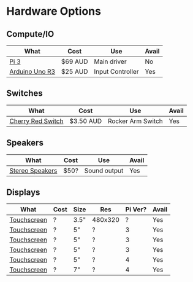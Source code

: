 # Hardware Options

## Compute/IO

| What | Cost | Use | Avail |
|------|------|-----|-------|
| [Pi 3](https://www.littlebird.com.au/products/raspberry-pi-3-model-b-f1990217-84ed-4cd4-a75a-bd1962465bd8) | $69 AUD | Main driver | No |
| [Arduino Uno R3](https://www.littlebird.com.au/products/uno-r3-little-bird) | $25 AUD | Input Controller | Yes |

## Switches

| What | Cost | Use | Avail |
|------|------|-----|-------|
| [Cherry Red Switch](https://www.littlebird.com.au/products/cherry-mx-switch-red) | $3.50 AUD | Rocker Arm Switch | Yes|

## Speakers

| What | Cost | Use | Avail |
|------|------|-----|-------|
| [Stereo Speakers](https://www.littlebird.com.au/products/adafruit-i2s-3w-stereo-speaker-bonnet-for-raspberry-pi-mini-kit) | $50? | Sound output | Yes |

## Displays

| What | Cost | Size | Res | Pi Ver? | Avail |
|------|------|------|-----|---------|-------|
| [Touchscreen](https://raspberry.piaustralia.com.au/products/pitft-plus-480x320-3-5-tft-touchscreen-for-raspberry-pi) | ? | 3.5" | 480x320 | ? | Yes|
| [Touchscreen](https://raspberry.piaustralia.com.au/products/hdmi-5-display-backpack-without-touch ) | ? | 5" | ? | 3 | Yes|
| [Touchscreen](https://raspberry.piaustralia.com.au/collections/displays/products/little-bird-5-display ) | ? | 5" | ? | 3 |  Yes|
| [Touchscreen](https://www.littlebird.com.au/products/5-inch-lcd-hdmi-touch-screen-display-for-raspberry-pi-3) | ? | 5" | ? | 3 |  Yes|
| [Touchscreen](https://www.littlebird.com.au/products/5-inch-lcd-hdmi-touch-screen-display-for-raspberry-pi-4) | ? | 5" | ? | 4 |  Yes|
| [Touchscreen](https://raspberry.piaustralia.com.au/products/7-inch-lcd-hdmi-touch-screen-display-tft-for-raspb#description) | ? | 7" | ? | 4 |  Yes|

